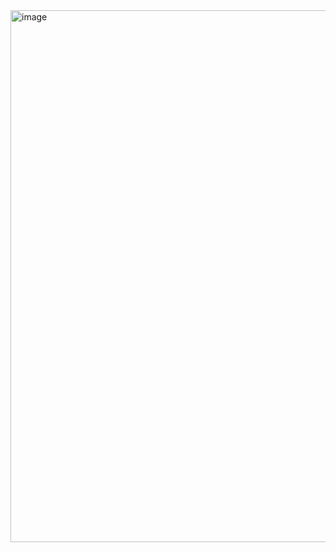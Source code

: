 <img width="1888" height="851" alt="image" src="https://github.com/user-attachments/assets/b8b143f2-3e91-4454-93dc-6117baea4350" />
